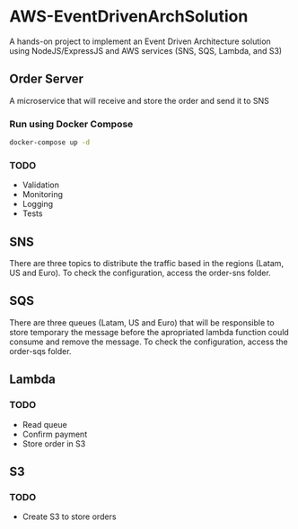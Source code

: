 # AWS-EventDrivenArchSolution

A hands-on project to implement an Event Driven Architecture solution using NodeJS/ExpressJS and AWS services (SNS, SQS, Lambda, and S3)

## Order Server

A microservice that will receive and store the order and send it to SNS

### Run using Docker Compose

```sh
docker-compose up -d
```

### TODO

- Validation
- Monitoring
- Logging
- Tests

## SNS

There are three topics to distribute the traffic based in the regions (Latam, US and Euro). To check the configuration, access the order-sns folder.

## SQS

There are three queues (Latam, US and Euro) that will be responsible to store temporary the message before the apropriated lambda function could consume and remove the message. To check the configuration, access the order-sqs folder.

## Lambda

### TODO

- Read queue
- Confirm payment
- Store order in S3

## S3

### TODO

- Create S3 to store orders
